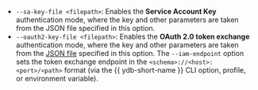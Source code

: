 - `--sa-key-file <filepath>`: Enables the **Service Account Key** authentication mode, where the key and other parameters are taken from the JSON file specified in this option.
- `--oauth2-key-file <filepath>`: Enables the **OAuth 2.0 token exchange** authentication mode, where the key and other parameters are taken from the [JSON file](../../reference/ydb-sdk/auth.md#oauth2-key-file-format) specified in this option. The `--iam-endpoint` option sets the token exchange endpoint in the `<schema>://<host>:<port>/<path>` format (via the {{ ydb-short-name }} CLI option, profile, or environment variable).

